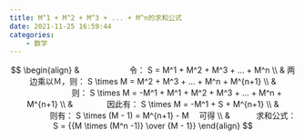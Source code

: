 ```yaml
---
title: M^1 + M^2 + M^3 + ... + M^n的求和公式
date: 2021-11-25 16:59:44
categories:
	- 数学
---
```


$$
\begin{align}
& 　　　　　　令： S = M^1 + M^2 + M^3 + ... + M^n \\
& 两边乘以Ｍ，则： S \times M = M^2 + M^3 + ... + M^n + M^{n+1} \\
& 　　　　　　则： S \times M = -M^1 + M^1 + M^2 + M^3 + ... + M^n + M^{n+1} \\
& 　　　　因此有： S \times M = -M^1 + S + M^{n+1} \\ 
& 　　　　　则有： S \times (M - 1) = M^{n+1} - M 　可得 \\
& 　　　求和公式： S = {{M \times (M^n -1)} \over {M - 1}}
\end{align}
$$
